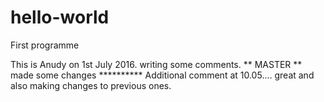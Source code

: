 # hello-world
First programme

This is Anudy on 1st July 2016. writing some comments. ** MASTER ** made some changes **********
Additional comment at 10.05.... great and also making changes to previous ones.
